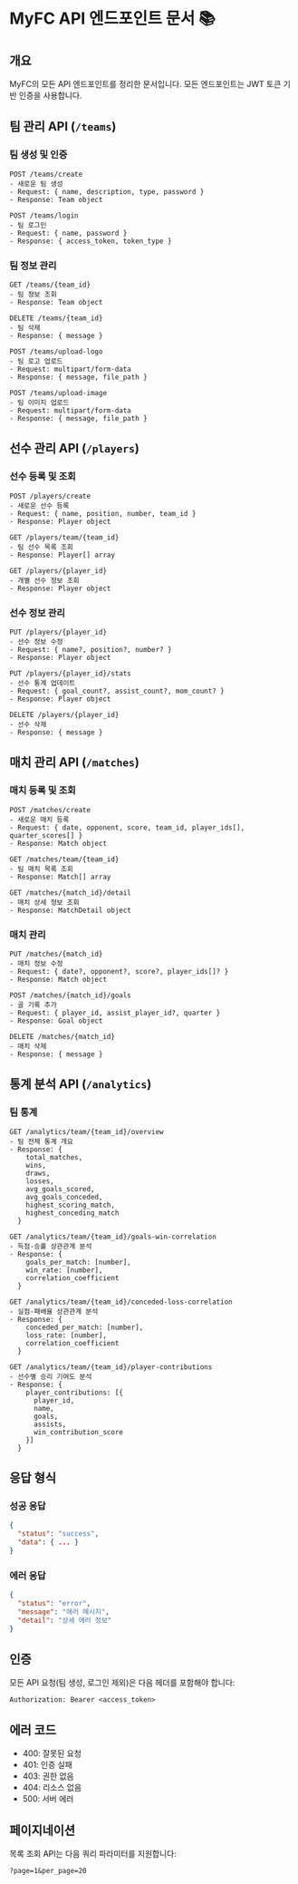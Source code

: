 # MyFC API 엔드포인트 문서 📚

## 개요
MyFC의 모든 API 엔드포인트를 정리한 문서입니다. 모든 엔드포인트는 JWT 토큰 기반 인증을 사용합니다.

## 팀 관리 API (`/teams`)

### 팀 생성 및 인증
```
POST /teams/create
- 새로운 팀 생성
- Request: { name, description, type, password }
- Response: Team object

POST /teams/login
- 팀 로그인
- Request: { name, password }
- Response: { access_token, token_type }
```

### 팀 정보 관리
```
GET /teams/{team_id}
- 팀 정보 조회
- Response: Team object

DELETE /teams/{team_id}
- 팀 삭제
- Response: { message }

POST /teams/upload-logo
- 팀 로고 업로드
- Request: multipart/form-data
- Response: { message, file_path }

POST /teams/upload-image
- 팀 이미지 업로드
- Request: multipart/form-data
- Response: { message, file_path }
```

## 선수 관리 API (`/players`)

### 선수 등록 및 조회
```
POST /players/create
- 새로운 선수 등록
- Request: { name, position, number, team_id }
- Response: Player object

GET /players/team/{team_id}
- 팀 선수 목록 조회
- Response: Player[] array

GET /players/{player_id}
- 개별 선수 정보 조회
- Response: Player object
```

### 선수 정보 관리
```
PUT /players/{player_id}
- 선수 정보 수정
- Request: { name?, position?, number? }
- Response: Player object

PUT /players/{player_id}/stats
- 선수 통계 업데이트
- Request: { goal_count?, assist_count?, mom_count? }
- Response: Player object

DELETE /players/{player_id}
- 선수 삭제
- Response: { message }
```

## 매치 관리 API (`/matches`)

### 매치 등록 및 조회
```
POST /matches/create
- 새로운 매치 등록
- Request: { date, opponent, score, team_id, player_ids[], quarter_scores[] }
- Response: Match object

GET /matches/team/{team_id}
- 팀 매치 목록 조회
- Response: Match[] array

GET /matches/{match_id}/detail
- 매치 상세 정보 조회
- Response: MatchDetail object
```

### 매치 관리
```
PUT /matches/{match_id}
- 매치 정보 수정
- Request: { date?, opponent?, score?, player_ids[]? }
- Response: Match object

POST /matches/{match_id}/goals
- 골 기록 추가
- Request: { player_id, assist_player_id?, quarter }
- Response: Goal object

DELETE /matches/{match_id}
- 매치 삭제
- Response: { message }
```

## 통계 분석 API (`/analytics`)

### 팀 통계
```
GET /analytics/team/{team_id}/overview
- 팀 전체 통계 개요
- Response: {
    total_matches,
    wins,
    draws,
    losses,
    avg_goals_scored,
    avg_goals_conceded,
    highest_scoring_match,
    highest_conceding_match
  }

GET /analytics/team/{team_id}/goals-win-correlation
- 득점-승률 상관관계 분석
- Response: {
    goals_per_match: [number],
    win_rate: [number],
    correlation_coefficient
  }

GET /analytics/team/{team_id}/conceded-loss-correlation
- 실점-패배율 상관관계 분석
- Response: {
    conceded_per_match: [number],
    loss_rate: [number],
    correlation_coefficient
  }

GET /analytics/team/{team_id}/player-contributions
- 선수별 승리 기여도 분석
- Response: {
    player_contributions: [{
      player_id,
      name,
      goals,
      assists,
      win_contribution_score
    }]
  }
```

## 응답 형식

### 성공 응답
```json
{
  "status": "success",
  "data": { ... }
}
```

### 에러 응답
```json
{
  "status": "error",
  "message": "에러 메시지",
  "detail": "상세 에러 정보"
}
```

## 인증

모든 API 요청(팀 생성, 로그인 제외)은 다음 헤더를 포함해야 합니다:
```
Authorization: Bearer <access_token>
```

## 에러 코드

- 400: 잘못된 요청
- 401: 인증 실패
- 403: 권한 없음
- 404: 리소스 없음
- 500: 서버 에러

## 페이지네이션

목록 조회 API는 다음 쿼리 파라미터를 지원합니다:
```
?page=1&per_page=20
``` 